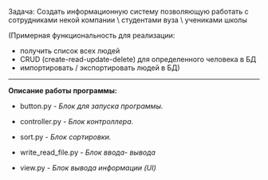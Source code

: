 Задача: Создать информационную систему позволяющую работать с сотрудниками некой компании \ студентами вуза \ учениками школы

(Примерная функциональность для реализации:
- получить список всех людей
- CRUD (create-read-update-delete) для определенного человека в БД
- импортировать / экспортировать людей в БД)
***

**Описание работы программы:**

- button.py - *Блок для запуска программы.*


 - controller.py - *Блок контроллера.*


 - sort.py - *Блок сортировки.*


 - write_read_file.py - *Блок ввода- вывода*


 - view.py - *Блок вывода информации (UI)*

